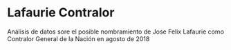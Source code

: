 # Lafaurie Contralor

Análisis de datos sore el posible nombramiento de Jose Felix Lafaurie como Contralor General de la Nación en agosto de 2018
